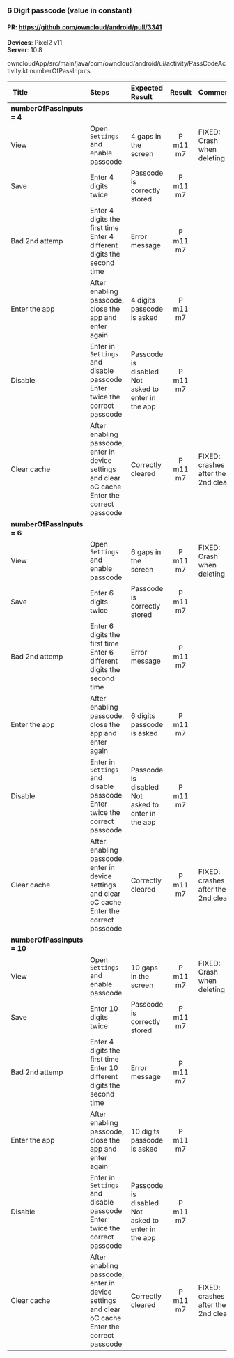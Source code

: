 ### 6 Digit passcode (value in constant)


#### PR: https://github.com/owncloud/android/pull/3341

**Devices**: Pixel2 v11<br>
**Server**: 10.8

owncloudApp/src/main/java/com/owncloud/android/ui/activity/PassCodeActivity.kt
numberOfPassInputs


| Title | Steps     | Expected Result | Result | Comments |
| :---- | :-------- | :-------------- | :----: | :------- |
|**numberOfPassInputs = 4**||||
|  View | Open `Settings` and enable passcode | 4 gaps in the screen | P m11 m7 | FIXED: Crash when deleting
|  Save | Enter 4 digits twice | Passcode is correctly stored | P m11 m7 |
|  Bad 2nd attemp | Enter 4 digits the first time<br>Enter 4 different digits the second time| Error message | P m11 m7 |
|  Enter the app| After enabling passcode, close the app and enter again | 4 digits passcode is asked | P m11 m7 |
| Disable | Enter in `Settings` and disable passcode<br>Enter twice the correct passcode | Passcode is disabled<br>Not asked to enter in the app| P m11 m7 |
| Clear cache | After enabling passcode, enter in device settings and clear oC cache<br>Enter the correct passcode | Correctly cleared | P m11 m7 | FIXED: crashes after the 2nd clear
|**numberOfPassInputs = 6**||||
|  View | Open `Settings` and enable passcode | 6 gaps in the screen | P m11 m7 | FIXED: Crash when deleting
|  Save | Enter 6 digits twice | Passcode is correctly stored | P m11 m7 |
|  Bad 2nd attemp | Enter 6 digits the first time<br>Enter 6 different digits the second time| Error message | P m11 m7 |
|  Enter the app| After enabling passcode, close the app and enter again | 6 digits passcode is asked | P m11 m7 |
| Disable | Enter in `Settings` and disable passcode<br>Enter twice the correct passcode | Passcode is disabled<br>Not asked to enter in the app| P m11 m7 |
| Clear cache | After enabling passcode, enter in device settings and clear oC cache<br>Enter the correct passcode | Correctly cleared | P m11 m7 | FIXED: crashes after the 2nd clear
|**numberOfPassInputs = 10**||||
|  View | Open `Settings` and enable passcode | 10 gaps in the screen | P m11 m7 | FIXED: Crash when deleting
|  Save | Enter 10 digits twice | Passcode is correctly stored | P m11 m7 |
|  Bad 2nd attemp | Enter 4 digits the first time<br>Enter 10 different digits the second time| Error message | P m11 m7 |
|  Enter the app| After enabling passcode, close the app and enter again | 10 digits passcode is asked | P m11 m7 |
| Disable | Enter in `Settings` and disable passcode<br>Enter twice the correct passcode | Passcode is disabled<br>Not asked to enter in the app| P m11 m7 |
| Clear cache | After enabling passcode, enter in device settings and clear oC cache<br>Enter the correct passcode | Correctly cleared | P m11 m7 | FIXED: crashes after the 2nd clear